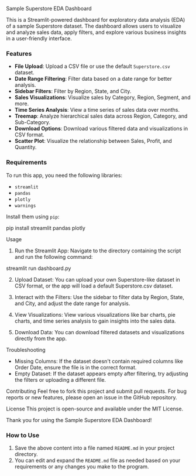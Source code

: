 Sample Superstore EDA Dashboard 

This is a Streamlit-powered dashboard for exploratory data analysis (EDA) of a sample Superstore dataset. The dashboard allows users to visualize and analyze sales data, apply filters, and explore various business insights in a user-friendly interface. 

### Features ###

- **File Upload**: Upload a CSV file or use the default `Superstore.csv` dataset.
- **Date Range Filtering**: Filter data based on a date range for better analysis.
- **Sidebar Filters**: Filter by Region, State, and City.
- **Sales Visualizations**: Visualize sales by Category, Region, Segment, and more.
- **Time Series Analysis**: View a time series of sales data over months.
- **Treemap**: Analyze hierarchical sales data across Region, Category, and Sub-Category.
- **Download Options**: Download various filtered data and visualizations in CSV format.
- **Scatter Plot**: Visualize the relationship between Sales, Profit, and Quantity.

### Requirements ###

To run this app, you need the following libraries:

- `streamlit`
- `pandas`
- `plotly`
- `warnings`

Install them using `pip`:

pip install streamlit pandas plotly

Usage
1. Run the Streamlit App: Navigate to the directory containing the script and run the following command:

streamlit run dashboard.py

2. Upload Dataset: You can upload your own Superstore-like dataset in CSV format, or the app will load a default Superstore.csv dataset.

3. Interact with the Filters: Use the sidebar to filter data by Region, State, and City, and adjust the date range for analysis.

4. View Visualizations: View various visualizations like bar charts, pie charts, and time series analysis to gain insights into the sales data.

5. Download Data: You can download filtered datasets and visualizations directly from the app.

Troubleshooting
- Missing Columns: If the dataset doesn't contain required columns like Order Date, ensure the file is in the correct format.
- Empty Dataset: If the dataset appears empty after filtering, try adjusting the filters or uploading a different file.

Contributing
Feel free to fork this project and submit pull requests. For bug reports or new features, please open an issue in the GitHub repository.

License
This project is open-source and available under the MIT License.

Thank you for using the Sample Superstore EDA Dashboard!

### How to Use ###
1. Save the above content into a file named `README.md` in your project directory.
2. You can edit and expand the `README.md` file as needed based on your requirements or any changes you make to the program.

